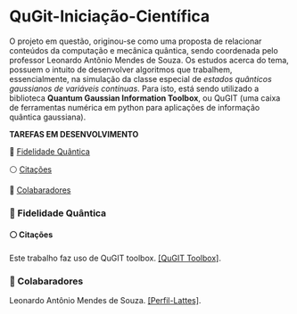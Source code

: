 # QuGit-Iniciação-Científica

O projeto em questão, originou-se como uma proposta de relacionar conteúdos da computação e mecânica quântica, sendo coordenada pelo professor Leonardo Antônio Mendes de Souza. Os estudos acerca do tema, possuem o intuito de desenvolver algoritmos que trabalhem, essencialmente, na simulação da classe especial de *estados quânticos gaussianos de variáveis ​​contínuas*. 
Para isto, está sendo utilizado a biblioteca **Quantum Gaussian Information Toolbox**, ou QuGIT (uma caixa de ferramentas numérica em python para aplicações de informação quântica gaussiana). 

**TAREFAS EM DESENVOLVIMENTO**

🔵 [Fidelidade Quântica](#Objetivos-1)

<div id="Objetivos-1">
<!-- Seu conteúdo para a Objetivos -->
</div>

⚪ [Citações](#autores-3)

<div id="autores-3">
<!-- Seu conteúdo para Autores -->
</div>

🔵 [Colabaradores](#colab-4)

<div id="colab-4">
<!-- Seu conteúdo para Autores -->
</div>

### 🔵 Fidelidade Quântica


#### ⚪ Citações

Este trabalho faz uso de QuGIT toolbox. [[QuGIT Toolbox]](https://arxiv.org/abs/2201.06368).

### 🔵 Colabaradores 

Leonardo Antônio Mendes de Souza. [[Perfil-Lattes]](http://lattes.cnpq.br/9817332779478274).



